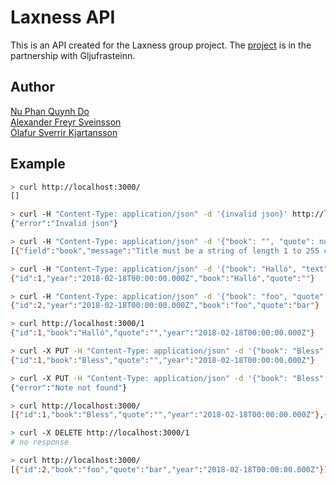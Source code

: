 # Laxness API
This is an API created for the Laxness group project. The [project](https://github.com/mimiqkz/Laxness/) is in the partnership with Gljufrasteinn.

## Author
[Nu Phan Quynh Do](https://github.com/mimiqkz/) <br>
[Alexander Freyr Sveinsson](https://github.com/zurgur/) <br>
[Ólafur Sverrir Kjartansson](https://github.com/osk/) <br>

## Example

```bash
> curl http://localhost:3000/
[]

> curl -H "Content-Type: application/json" -d '{invalid json}' http://localhost:3000/
{"error":"Invalid json"}

> curl -H "Content-Type: application/json" -d '{"book": "", "quote": null, "year": "x"}' http://localhost:3000/
[{"field":"book","message":"Title must be a string of length 1 to 255 characters"},{"field":"quote","message":"Text must be a string"},{"field":"year","message":"Datetime must be ISO 8601 date"}]

> curl -H "Content-Type: application/json" -d '{"book": "Halló", "text": "", "year": "2018-02-18"}' http://localhost:3000/
{"id":1,"year":"2018-02-18T00:00:00.000Z","book":"Halló","quote":""}

> curl -H "Content-Type: application/json" -d '{"book": "foo", "quote": "bar", "year": "2018-02-18"}' http://localhost:3000/
{"id":2,"year":"2018-02-18T00:00:00.000Z","book":"foo","quote":"bar"}

> curl http://localhost:3000/1
{"id":1,"book":"Halló","quote":"","year":"2018-02-18T00:00:00.000Z"}

> curl -X PUT -H "Content-Type: application/json" -d '{"book": "Bless", "quote": "", "year": "2018-02-18"}' http://localhost:3000/1
{"id":1,"book":"Bless","quote":"","year":"2018-02-18T00:00:00.000Z"}

> curl -X PUT -H "Content-Type: application/json" -d '{"book": "Bless", "quote": "",  "year": "2018-02-18"}' http://localhost:3000/10
{"error":"Note not found"}

> curl http://localhost:3000/
[{"id":1,"book":"Bless","quote":"","year":"2018-02-18T00:00:00.000Z"},{"id":2,"book":"foo","quote":"bar","year":"2018-02-18T00:00:00.000Z"}]

> curl -X DELETE http://localhost:3000/1
# no response

> curl http://localhost:3000/
[{"id":2,"book":"foo","quote":"bar","year":"2018-02-18T00:00:00.000Z"}]
```
